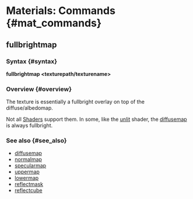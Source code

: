 # Materials: Commands {#mat_commands}
## fullbrightmap
### Syntax {#syntax}

**fullbrightmap <texturepath/texturename>**

### Overview {#overview}

The texture is essentially a fullbright overlay on top of the
diffuse/albedomap.

Not all [Shaders](Shaders) support them. In some, like the
[unlit](unlit_(Shader)) shader, the
[diffusemap](diffusemap) is always
fullbright.

### See also {#see_also}

-   [diffusemap](diffusemap)
-   [normalmap](normalmap)
-   [specularmap](specularmap)
-   [uppermap](uppermap)
-   [lowermap](lowermap)
-   [reflectmask](reflectmask)
-   [reflectcube](reflectcube)